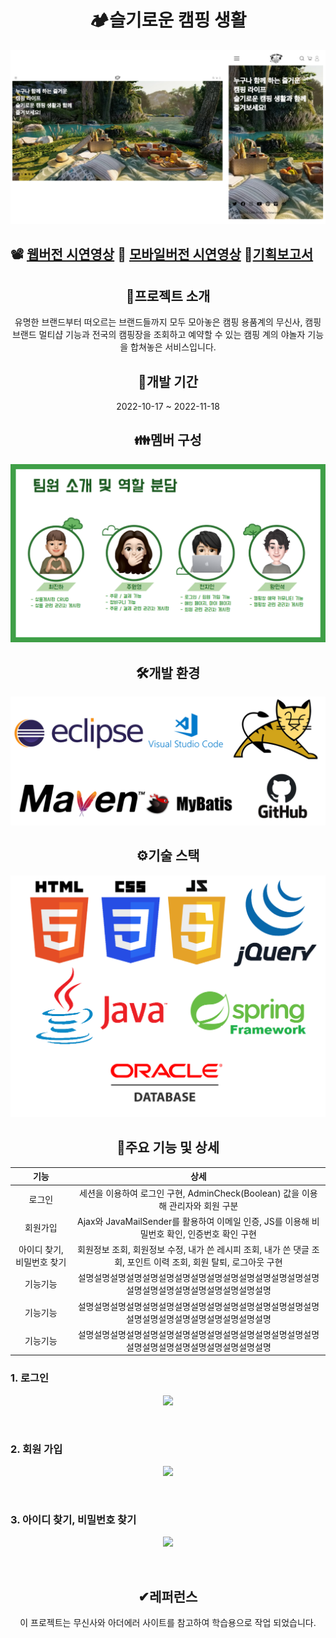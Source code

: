<h1 align="center">🏕️슬기로운 캠핑 생활</h1>
<p align="center">
  <img src="./readme_assets/main.PNG">
</p>

## :film_projector: [웹버전 시연영상](https://youtu.be/21dfU2m0mz4) :iphone: [모바일버전 시연영상](https://www.youtube.com/watch?v=zY-UIjQ4CIA) :loudspeaker:[기획보고서](https://drive.google.com/file/d/1KE9CfjvQqt_Vganzauj1QlP7Xih74dyl/view?usp=sharing)

<h2 align="center">📅프로젝트 소개</h2>
<p align="center">유명한 브랜드부터 떠오르는 브랜드들까지 모두 모아놓은 캠핑 용품계의 무신사, 캠핑 브랜드 멀티샵 기능과 전국의 캠핑장을 조회하고 예약할 수 있는 캠핑 계의 야놀자 기능을 합쳐놓은 서비스입니다.
</p>


<h2 align="center">📅개발 기간</h2>
<p align="center">2022-10-17 ~ 2022-11-18</p>

<h2 align="center">👪멤버 구성</h2>
<p align="center">
  <img src="./readme_assets/team-member.PNG">
</p>
<h2 align="center">🛠️개발 환경</h2>
<p align="center">
  <img src="./readme_assets/environment.png">
</p>
<h2 align="center">⚙️기술 스택</h2>
<p align="center">
  <img src="./readme_assets/tech_stack.png">
</p>
<h2 align="center">📱주요 기능 및 상세</h2>

|기능|상세|
|:--:|:--:|
|로그인|세션을 이용하여 로그인 구현, AdminCheck(Boolean) 값을 이용해 관리자와 회원 구분|
|회원가입|Ajax와 JavaMailSender를 활용하여 이메일 인증, JS를 이용해 비밀번호 확인, 인증번호 확인 구현 |
|아이디 찾기, 비밀번호 찾기|회원정보 조회, 회원정보 수정, 내가 쓴 레시피 조회, 내가 쓴 댓글 조회, 포인트 이력 조회, 회원 탈퇴, 로그아웃 구현 |
|기능기능|설명설명설명설명설명설명설명설명설명설명설명설명설명설명설명설명설명설명설명설명설명설명설명설명|
|기능기능| 설명설명설명설명설명설명설명설명설명설명설명설명설명설명설명설명설명설명설명설명설명설명설명설명|
|기능기능| 설명설명설명설명설명설명설명설명설명설명설명설명설명설명설명설명설명설명설명설명설명설명설명설명|




### 1. 로그인
<p align="center">
  <img src="./Readme_assets/이미지_파일.jpg">
<p>
<br>
  
### 2. 회원 가입
<p align="center">
  <img src="./Readme_assets/이미지_파일.jpg">
<p>
<br>
  
### 3. 아이디 찾기, 비밀번호 찾기
<p align="center">
  <img src="./Readme_assets/이미지_파일.jpg">
<p>
<br>
  
  
  
  
  
  
  
  
  
  
  
  
  
  
  
  
  
  
  
  
  
  
  
  
  
  
  
  
  
<h2 align="center">✔︎레퍼런스</h2>
<p align="center">이 프로젝트는 무신사와 아더에러 사이트를 참고하여 학습용으로 작업 되었습니다.</p>
